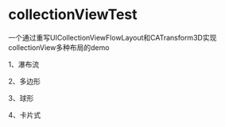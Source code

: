 # collectionViewTest
一个通过重写UICollectionViewFlowLayout和CATransform3D实现collectionView多种布局的demo

1、瀑布流

2、多边形

3、球形

4、卡片式
